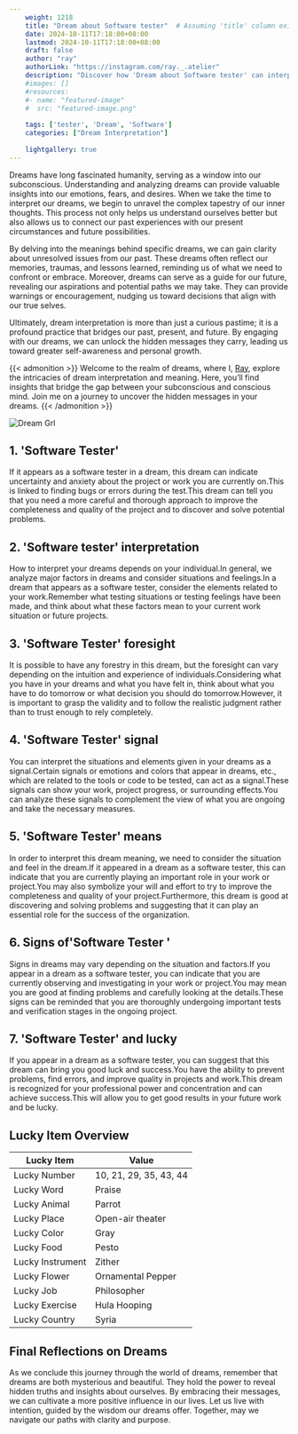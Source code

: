 ```yaml
---
    weight: 1218
    title: "Dream about Software tester"  # Assuming 'title' column exists
    date: 2024-10-11T17:18:00+08:00
    lastmod: 2024-10-11T17:18:00+08:00
    draft: false
    author: "ray"
    authorLink: "https://instagram.com/ray._.atelier"
    description: "Discover how 'Dream about Software tester' can interpret your future and uncover its significant meanings in your life."
    #images: []
    #resources:
    #- name: "featured-image"
    #  src: "featured-image.png"
    
    tags: ['tester', 'Dream', 'Software']
    categories: ["Dream Interpretation"]
    
    lightgallery: true
---
```

    
Dreams have long fascinated humanity, serving as a window into our subconscious. Understanding and analyzing dreams can provide valuable insights into our emotions, fears, and desires. When we take the time to interpret our dreams, we begin to unravel the complex tapestry of our inner thoughts. This process not only helps us understand ourselves better but also allows us to connect our past experiences with our present circumstances and future possibilities.

By delving into the meanings behind specific dreams, we can gain clarity about unresolved issues from our past. These dreams often reflect our memories, traumas, and lessons learned, reminding us of what we need to confront or embrace. Moreover, dreams can serve as a guide for our future, revealing our aspirations and potential paths we may take. They can provide warnings or encouragement, nudging us toward decisions that align with our true selves.

Ultimately, dream interpretation is more than just a curious pastime; it is a profound practice that bridges our past, present, and future. By engaging with our dreams, we can unlock the hidden messages they carry, leading us toward greater self-awareness and personal growth.

{{< admonition >}}
Welcome to the realm of dreams, where I, [Ray](https://instagram.com/ray._.atelier), explore the intricacies of dream interpretation and meaning. Here, you’ll find insights that bridge the gap between your subconscious and conscious mind. Join me on a journey to uncover the hidden messages in your dreams.
{{< /admonition >}}

![Dream Grl](https://cdn.pixabay.com/photo/2017/11/02/03/35/gothic-2910057_1280.jpg "Dream Grl")

## 1. 'Software Tester'
If it appears as a software tester in a dream, this dream can indicate uncertainty and anxiety about the project or work you are currently on.This is linked to finding bugs or errors during the test.This dream can tell you that you need a more careful and thorough approach to improve the completeness and quality of the project and to discover and solve potential problems.

## 2. 'Software tester' interpretation
How to interpret your dreams depends on your individual.In general, we analyze major factors in dreams and consider situations and feelings.In a dream that appears as a software tester, consider the elements related to your work.Remember what testing situations or testing feelings have been made, and think about what these factors mean to your current work situation or future projects.

## 3. 'Software Tester' foresight
It is possible to have any forestry in this dream, but the foresight can vary depending on the intuition and experience of individuals.Considering what you have in your dreams and what you have felt in, think about what you have to do tomorrow or what decision you should do tomorrow.However, it is important to grasp the validity and to follow the realistic judgment rather than to trust enough to rely completely.

## 4. 'Software Tester' signal
You can interpret the situations and elements given in your dreams as a signal.Certain signals or emotions and colors that appear in dreams, etc., which are related to the tools or code to be tested, can act as a signal.These signals can show your work, project progress, or surrounding effects.You can analyze these signals to complement the view of what you are ongoing and take the necessary measures.

## 5. 'Software Tester' means
In order to interpret this dream meaning, we need to consider the situation and feel in the dream.If it appeared in a dream as a software tester, this can indicate that you are currently playing an important role in your work or project.You may also symbolize your will and effort to try to improve the completeness and quality of your project.Furthermore, this dream is good at discovering and solving problems and suggesting that it can play an essential role for the success of the organization.

## 6. Signs of'Software Tester '
Signs in dreams may vary depending on the situation and factors.If you appear in a dream as a software tester, you can indicate that you are currently observing and investigating in your work or project.You may mean you are good at finding problems and carefully looking at the details.These signs can be reminded that you are thoroughly undergoing important tests and verification stages in the ongoing project.

## 7. 'Software Tester' and lucky
If you appear in a dream as a software tester, you can suggest that this dream can bring you good luck and success.You have the ability to prevent problems, find errors, and improve quality in projects and work.This dream is recognized for your professional power and concentration and can achieve success.This will allow you to get good results in your future work and be lucky.

## Lucky Item Overview
| Lucky Item          | Value              |
|---------------|--------------------|
| Lucky Number        | 10, 21, 29, 35, 43, 44  |
| Lucky Word          | Praise |
| Lucky Animal        | Parrot |
| Lucky Place         | Open-air theater     |
| Lucky Color         | Gray     |
| Lucky Food          | Pesto      |
| Lucky Instrument    | Zither |
| Lucky Flower        | Ornamental Pepper    |
| Lucky Job           | Philosopher       |
| Lucky Exercise      | Hula Hooping  |
| Lucky Country       | Syria    |


##  Final Reflections on Dreams

As we conclude this journey through the world of dreams, remember that dreams are both mysterious and beautiful. They hold the power to reveal hidden truths and insights about ourselves. By embracing their messages, we can cultivate a more positive influence in our lives. Let us live with intention, guided by the wisdom our dreams offer. Together, may we navigate our paths with clarity and purpose.
